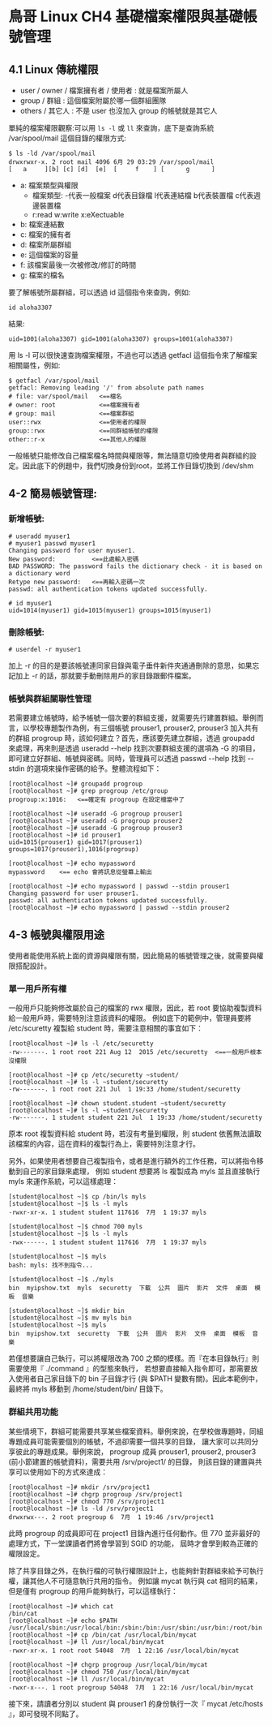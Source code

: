 # 鳥哥 Linux CH4 基礎檔案權限與基礎帳號管理

## 4.1 Linux 傳統權限
* user / owner / 檔案擁有者 / 使用者 : 就是檔案所屬人
* group / 群組 : 這個檔案附屬於哪一個群組團隊
* others / 其它人 : 不是 user 也沒加入 group 的帳號就是其它人

單純的檔案權限觀察:可以用 `ls -l` 或 `ll` 來查詢，底下是查詢系統 /var/spool/mail 這個目錄的權限方式:

```
$ ls -ld /var/spool/mail
drwxrwxr-x. 2 root mail 4096 6月 29 03:29 /var/spool/mail
[   a     ][b] [c] [d]  [e]  [     f    ] [      g      ]
```
* a: 檔案類型與權限
	* 檔案類型: -代表一般檔案 d代表目錄檔 l代表連結檔 b代表裝置檔 c代表週邊裝置檔
	* r:read w:write x:eXectuable
* b: 檔案連結數
* c: 檔案的擁有者
* d: 檔案所屬群組
* e: 這個檔案的容量
* f: 該檔案最後一次被修改/修訂的時間
* g: 檔案的檔名

要了解帳號所屬群組，可以透過 id 這個指令來查詢，例如:

`id aloha3307`

結果:

`uid=1001(aloha3307) gid=1001(aloha3307) groups=1001(aloha3307)`

用 ls -l 可以很快速查詢檔案權限，不過也可以透過 getfacl 這個指令來了解檔案相關屬性，例如:
```
$ getfacl /var/spool/mail
getfacl: Removing leading '/' from absolute path names
# file: var/spool/mail   <==檔名
# owner: root            <==檔案擁有者
# group: mail            <==檔案群組
user::rwx                <==使用者的權限
group::rwx               <==同群組帳號的權限
other::r-x               <==其他人的權限
```

一般帳號只能修改自己檔案檔名時間與權限等，無法隨意切換使用者與群組的設定。因此底下的例題中，我們切換身份到root，並將工作目錄切換到 /dev/shm

## 4-2 簡易帳號管理:

### 新增帳號:

```
# useradd myuser1
# myuser1 passwd myuser1
Changing password for user myuser1.
New password:          <==此處輸入密碼
BAD PASSWORD: The password fails the dictionary check - it is based on a dictionary word
Retype new password:   <==再輸入密碼一次
passwd: all authentication tokens updated successfully.

# id myuser1
uid=1014(myuser1) gid=1015(myuser1) groups=1015(myuser1)
```

### 刪除帳號:


```
# userdel -r myuser1
```

加上 -r 的目的是要該帳號連同家目錄與電子垂件新件夾通通刪除的意思，如果忘記加上 -r 的話，那就要手動刪除用戶的家目錄跟郵件檔案。

### 帳號與群組關聯性管理

若需要建立帳號時，給予帳號一個次要的群組支援，就需要先行建置群組。舉例而言，以學校專題製作為例，有三個帳號 prouser1, prouser2, prouser3 加入共有的群組 progroup 時，該如何建立？首先，應該要先建立群組，透過 groupadd 來處理，再來則是透過 useradd --help 找到次要群組支援的選項為 -G 的項目， 即可建立好群組、帳號與密碼。同時，管理員可以透過 passwd --help 找到 --stdin 的選項來操作密碼的給予。整體流程如下：

```
[root@localhost ~]# groupadd progroup
[root@localhost ~]# grep progroup /etc/group
progroup:x:1016:   <==確定有 progroup 在設定檔當中了

[root@localhost ~]# useradd -G progroup prouser1
[root@localhost ~]# useradd -G progroup prouser2
[root@localhost ~]# useradd -G progroup prouser3
[root@localhost ~]# id prouser1
uid=1015(prouser1) gid=1017(prouser1) groups=1017(prouser1),1016(progroup)

[root@localhost ~]# echo mypassword
mypassword    <== echo 會將訊息從螢幕上輸出

[root@localhost ~]# echo mypassword | passwd --stdin prouser1
Changing password for user prouser1.
passwd: all authentication tokens updated successfully.
[root@localhost ~]# echo mypassword | passwd --stdin prouser2
```

## 4-3 帳號與權限用途

使用者能使用系統上面的資源與權限有關，因此簡易的帳號管理之後，就需要與權限搭配設計。

### 單一用戶所有權

一般用戶只能夠修改屬於自己的檔案的 rwx 權限，因此，若 root 要協助複製資料給一般用戶時，需要特別注意該資料的權限。 例如底下的範例中，管理員要將 /etc/scuretty 複製給 student 時，需要注意相關的事宜如下：

```
[root@localhost ~]# ls -l /etc/securetty
-rw-------. 1 root root 221 Aug 12  2015 /etc/securetty  <==一般用戶根本沒權限

[root@localhost ~]# cp /etc/securetty ~student/
[root@localhost ~]# ls -l ~student/securetty
-rw-------. 1 root root 221 Jul  1 19:33 /home/student/securetty

[root@localhost ~]# chown student.student ~student/securetty
[root@localhost ~]# ls -l ~student/securetty
-rw-------. 1 student student 221 Jul  1 19:33 /home/student/securetty
```

原本 root 複製資料給 student 時，若沒有考量到權限，則 student 依舊無法讀取該檔案的內容，這在資料的複製行為上，需要特別注意才行。

另外，如果使用者想要自己複製指令，或者是進行額外的工作任務，可以將指令移動到自己的家目錄來處理， 例如 student 想要將 ls 複製成為 myls 並且直接執行 myls 來運作系統，可以這樣處理：

```
[student@localhost ~]$ cp /bin/ls myls
[student@localhost ~]$ ls -l myls
-rwxr-xr-x. 1 student student 117616  7月  1 19:37 myls

[student@localhost ~]$ chmod 700 myls
[student@localhost ~]$ ls -l myls
-rwx------. 1 student student 117616  7月  1 19:37 myls

[student@localhost ~]$ myls
bash: myls: 找不到指令...

[student@localhost ~]$ ./myls
bin  myipshow.txt  myls  securetty  下載  公共  圖片  影片  文件  桌面  模板  音樂

[student@localhost ~]$ mkdir bin
[student@localhost ~]$ mv myls bin
[student@localhost ~]$ myls
bin  myipshow.txt  securetty  下載  公共  圖片  影片  文件  桌面  模板  音樂
```

若僅想要讓自己執行，可以將權限改為 700 之類的模樣。而『在本目錄執行』則需要使用『 ./command 』的型態來執行， 若想要直接輸入指令即可，那需要放入使用者自己家目錄下的 bin 子目錄才行 (與 $PATH 變數有關)。因此本範例中，最終將 myls 移動到 /home/student/bin/ 目錄下。


### 群組共用功能

某些情境下，群組可能需要共享某些檔案資料。舉例來說，在學校做專題時，同組專題成員可能需要個別的帳號，不過卻需要一個共享的目錄， 讓大家可以共同分享彼此的專題成果。舉例來說， progroup 成員 prouser1, prouser2, prouser3 (前小節建置的帳號資料)，需要共用 /srv/project1/ 的目錄， 則該目錄的建置與共享可以使用如下的方式來達成：

```
[root@localhost ~]# mkdir /srv/project1
[root@localhost ~]# chgrp progroup /srv/project1
[root@localhost ~]# chmod 770 /srv/project1
[root@localhost ~]# ls -ld /srv/project1
drwxrwx---. 2 root progroup 6  7月  1 19:46 /srv/project1
```

此時 progroup 的成員即可在 project1 目錄內進行任何動作。但 770 並非最好的處理方式，下一堂課讀者們將會學習到 SGID 的功能， 屆時才會學到較為正確的權限設定。

除了共享目錄之外，在執行檔的可執行權限設計上，也能夠針對群組來給予可執行權，讓其他人不可隨意執行共用的指令。 例如讓 mycat 執行與 cat 相同的結果，但是僅有 progroup 的用戶能夠執行，可以這樣執行：

```
[root@localhost ~]# which cat
/bin/cat
[root@localhost ~]# echo $PATH
/usr/local/sbin:/usr/local/bin:/sbin:/bin:/usr/sbin:/usr/bin:/root/bin
[root@localhost ~]# cp /bin/cat /usr/local/bin/mycat
[root@localhost ~]# ll /usr/local/bin/mycat
-rwxr-xr-x. 1 root root 54048  7月  1 22:16 /usr/local/bin/mycat

[root@localhost ~]# chgrp progroup /usr/local/bin/mycat
[root@localhost ~]# chmod 750 /usr/local/bin/mycat
[root@localhost ~]# ll /usr/local/bin/mycat
-rwxr-x---. 1 root progroup 54048  7月  1 22:16 /usr/local/bin/mycat
```

接下來，請讀者分別以 student 與 prouser1 的身份執行一次『 mycat /etc/hosts 』，即可發現不同點了。



